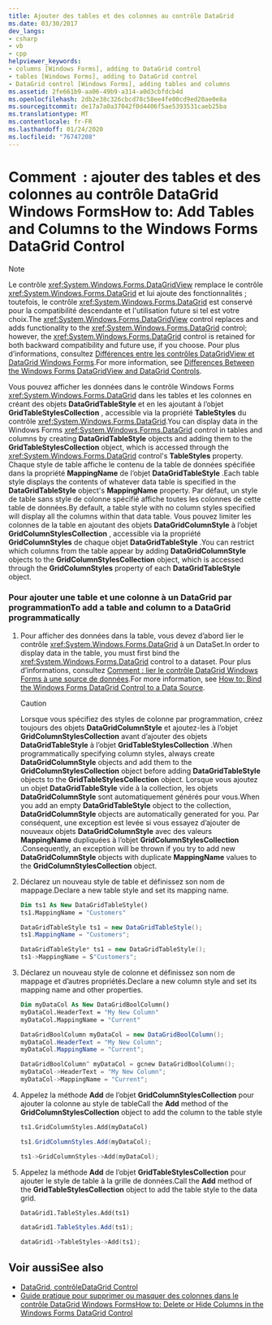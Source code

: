 ```yaml
---
title: Ajouter des tables et des colonnes au contrôle DataGrid
ms.date: 03/30/2017
dev_langs:
- csharp
- vb
- cpp
helpviewer_keywords:
- columns [Windows Forms], adding to DataGrid control
- tables [Windows Forms], adding to DataGrid control
- DataGrid control [Windows Forms], adding tables and columns
ms.assetid: 2fe661b9-aa06-49b9-a314-a0d3cbfdcb4d
ms.openlocfilehash: 2db2e38c326cbcd78c58ee4fe00cd9ed20ae0e8a
ms.sourcegitcommit: de17a7a0a37042f0d4406f5ae5393531caeb25ba
ms.translationtype: MT
ms.contentlocale: fr-FR
ms.lasthandoff: 01/24/2020
ms.locfileid: "76747208"
---
```

# <a name="how-to-add-tables-and-columns-to-the-windows-forms-datagrid-control"></a><span data-ttu-id="a2dec-102">Comment  : ajouter des tables et des colonnes au contrôle DataGrid Windows Forms</span><span class="sxs-lookup"><span data-stu-id="a2dec-102">How to: Add Tables and Columns to the Windows Forms DataGrid Control</span></span>

> [!NOTE]
> <span data-ttu-id="a2dec-103">Le contrôle <xref:System.Windows.Forms.DataGridView> remplace le contrôle <xref:System.Windows.Forms.DataGrid> et lui ajoute des fonctionnalités ; toutefois, le contrôle <xref:System.Windows.Forms.DataGrid> est conservé pour la compatibilité descendante et l'utilisation future si tel est votre choix.</span><span class="sxs-lookup"><span data-stu-id="a2dec-103">The <xref:System.Windows.Forms.DataGridView> control replaces and adds functionality to the <xref:System.Windows.Forms.DataGrid> control; however, the <xref:System.Windows.Forms.DataGrid> control is retained for both backward compatibility and future use, if you choose.</span></span> <span data-ttu-id="a2dec-104">Pour plus d’informations, consultez [Différences entre les contrôles DataGridView et DataGrid Windows Forms](differences-between-the-windows-forms-datagridview-and-datagrid-controls.md).</span><span class="sxs-lookup"><span data-stu-id="a2dec-104">For more information, see [Differences Between the Windows Forms DataGridView and DataGrid Controls](differences-between-the-windows-forms-datagridview-and-datagrid-controls.md).</span></span>

<span data-ttu-id="a2dec-105">Vous pouvez afficher les données dans le contrôle Windows Forms <xref:System.Windows.Forms.DataGrid> dans les tables et les colonnes en créant des objets **DataGridTableStyle** et en les ajoutant à l’objet **GridTableStylesCollection** , accessible via la propriété **TableStyles** du contrôle <xref:System.Windows.Forms.DataGrid>.</span><span class="sxs-lookup"><span data-stu-id="a2dec-105">You can display data in the Windows Forms <xref:System.Windows.Forms.DataGrid> control in tables and columns by creating **DataGridTableStyle** objects and adding them to the **GridTableStylesCollection** object, which is accessed through the <xref:System.Windows.Forms.DataGrid> control's **TableStyles** property.</span></span> <span data-ttu-id="a2dec-106">Chaque style de table affiche le contenu de la table de données spécifiée dans la propriété **MappingName** de l’objet **DataGridTableStyle** .</span><span class="sxs-lookup"><span data-stu-id="a2dec-106">Each table style displays the contents of whatever data table is specified in the **DataGridTableStyle** object's **MappingName** property.</span></span> <span data-ttu-id="a2dec-107">Par défaut, un style de table sans style de colonne spécifié affiche toutes les colonnes de cette table de données.</span><span class="sxs-lookup"><span data-stu-id="a2dec-107">By default, a table style with no column styles specified will display all the columns within that data table.</span></span> <span data-ttu-id="a2dec-108">Vous pouvez limiter les colonnes de la table en ajoutant des objets **DataGridColumnStyle** à l’objet **GridColumnStylesCollection** , accessible via la propriété **GridColumnStyles** de chaque objet **DataGridTableStyle** .</span><span class="sxs-lookup"><span data-stu-id="a2dec-108">You can restrict which columns from the table appear by adding **DataGridColumnStyle** objects to the **GridColumnStylesCollection** object, which is accessed through the **GridColumnStyles** property of each **DataGridTableStyle** object.</span></span>

### <a name="to-add-a-table-and-column-to-a-datagrid-programmatically"></a><span data-ttu-id="a2dec-109">Pour ajouter une table et une colonne à un DataGrid par programmation</span><span class="sxs-lookup"><span data-stu-id="a2dec-109">To add a table and column to a DataGrid programmatically</span></span>

1. <span data-ttu-id="a2dec-110">Pour afficher des données dans la table, vous devez d’abord lier le contrôle <xref:System.Windows.Forms.DataGrid> à un DataSet.</span><span class="sxs-lookup"><span data-stu-id="a2dec-110">In order to display data in the table, you must first bind the <xref:System.Windows.Forms.DataGrid> control to a dataset.</span></span> <span data-ttu-id="a2dec-111">Pour plus d’informations, consultez [Comment : lier le contrôle DataGrid Windows Forms à une source de données](how-to-bind-the-windows-forms-datagrid-control-to-a-data-source.md).</span><span class="sxs-lookup"><span data-stu-id="a2dec-111">For more information, see [How to: Bind the Windows Forms DataGrid Control to a Data Source](how-to-bind-the-windows-forms-datagrid-control-to-a-data-source.md).</span></span>

    > [!CAUTION]
    > <span data-ttu-id="a2dec-112">Lorsque vous spécifiez des styles de colonne par programmation, créez toujours des objets **DataGridColumnStyle** et ajoutez-les à l’objet **GridColumnStylesCollection** avant d’ajouter des objets **DataGridTableStyle** à l’objet **GridTableStylesCollection** .</span><span class="sxs-lookup"><span data-stu-id="a2dec-112">When programmatically specifying column styles, always create **DataGridColumnStyle** objects and add them to the **GridColumnStylesCollection** object before adding **DataGridTableStyle** objects to the **GridTableStylesCollection** object.</span></span> <span data-ttu-id="a2dec-113">Lorsque vous ajoutez un objet **DataGridTableStyle** vide à la collection, les objets **DataGridColumnStyle** sont automatiquement générés pour vous.</span><span class="sxs-lookup"><span data-stu-id="a2dec-113">When you add an empty **DataGridTableStyle** object to the collection, **DataGridColumnStyle** objects are automatically generated for you.</span></span> <span data-ttu-id="a2dec-114">Par conséquent, une exception est levée si vous essayez d’ajouter de nouveaux objets **DataGridColumnStyle** avec des valeurs **MappingName** dupliquées à l’objet **GridColumnStylesCollection** .</span><span class="sxs-lookup"><span data-stu-id="a2dec-114">Consequently, an exception will be thrown if you try to add new **DataGridColumnStyle** objects with duplicate **MappingName** values to the **GridColumnStylesCollection** object.</span></span>

2. <span data-ttu-id="a2dec-115">Déclarez un nouveau style de table et définissez son nom de mappage.</span><span class="sxs-lookup"><span data-stu-id="a2dec-115">Declare a new table style and set its mapping name.</span></span>

    ```vb
    Dim ts1 As New DataGridTableStyle()
    ts1.MappingName = "Customers"
    ```

    ```csharp
    DataGridTableStyle ts1 = new DataGridTableStyle();
    ts1.MappingName = "Customers";
    ```

    ```cpp
    DataGridTableStyle* ts1 = new DataGridTableStyle();
    ts1->MappingName = S"Customers";
    ```

3. <span data-ttu-id="a2dec-116">Déclarez un nouveau style de colonne et définissez son nom de mappage et d’autres propriétés.</span><span class="sxs-lookup"><span data-stu-id="a2dec-116">Declare a new column style and set its mapping name and other properties.</span></span>

    ```vb
    Dim myDataCol As New DataGridBoolColumn()
    myDataCol.HeaderText = "My New Column"
    myDataCol.MappingName = "Current"
    ```

    ```csharp
    DataGridBoolColumn myDataCol = new DataGridBoolColumn();
    myDataCol.HeaderText = "My New Column";
    myDataCol.MappingName = "Current";
    ```

    ```cpp
    DataGridBoolColumn^ myDataCol = gcnew DataGridBoolColumn();
    myDataCol->HeaderText = "My New Column";
    myDataCol->MappingName = "Current";
    ```

4. <span data-ttu-id="a2dec-117">Appelez la méthode **Add** de l’objet **GridColumnStylesCollection** pour ajouter la colonne au style de table</span><span class="sxs-lookup"><span data-stu-id="a2dec-117">Call the **Add** method of the **GridColumnStylesCollection** object to add the column to the table style</span></span>

    ```vb
    ts1.GridColumnStyles.Add(myDataCol)
    ```

    ```csharp
    ts1.GridColumnStyles.Add(myDataCol);
    ```

    ```cpp
    ts1->GridColumnStyles->Add(myDataCol);
    ```

5. <span data-ttu-id="a2dec-118">Appelez la méthode **Add** de l’objet **GridTableStylesCollection** pour ajouter le style de table à la grille de données.</span><span class="sxs-lookup"><span data-stu-id="a2dec-118">Call the **Add** method of the **GridTableStylesCollection** object to add the table style to the data grid.</span></span>

    ```vb
    DataGrid1.TableStyles.Add(ts1)
    ```

    ```csharp
    dataGrid1.TableStyles.Add(ts1);
    ```

    ```cpp
    dataGrid1->TableStyles->Add(ts1);
    ```

## <a name="see-also"></a><span data-ttu-id="a2dec-119">Voir aussi</span><span class="sxs-lookup"><span data-stu-id="a2dec-119">See also</span></span>

- [<span data-ttu-id="a2dec-120">DataGrid, contrôle</span><span class="sxs-lookup"><span data-stu-id="a2dec-120">DataGrid Control</span></span>](datagrid-control-windows-forms.md)
- [<span data-ttu-id="a2dec-121">Guide pratique pour supprimer ou masquer des colonnes dans le contrôle DataGrid Windows Forms</span><span class="sxs-lookup"><span data-stu-id="a2dec-121">How to: Delete or Hide Columns in the Windows Forms DataGrid Control</span></span>](how-to-delete-or-hide-columns-in-the-windows-forms-datagrid-control.md)
